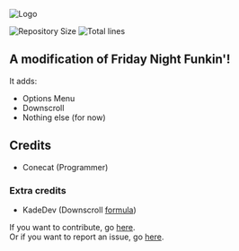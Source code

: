 ![Logo](https://upload.wikimedia.org/wikipedia/commons/d/d7/FNF-Logo.svg)

![Repository Size](https://img.shields.io/github/repo-size/MaxWasTak3n/Funkin) ![Total lines](https://img.shields.io/tokei/lines/github/MaxWasTak3n/Funkin)

<!---ADD GAMEPLAY GIFS!!!!--->

## A modification of Friday Night Funkin'!

It adds:
* Options Menu
* Downscroll
* Nothing else (for now)

## Credits

* Conecat (Programmer)

### Extra credits

* KadeDev (Downscroll [formula](https://github.com/MaxWasTak3n/Funkin/blob/e2e35d2b26bcd14f76a52f545b24af1d2e8877f0/source/PlayState.hx#L1555))

If you want to contribute, go [here](https://github.com/MaxWasTak3n/Funkin/pulls). <br>
Or if you want to report an issue, go [here](https://github.com/MaxWasTak3n/Funkin/issues).
